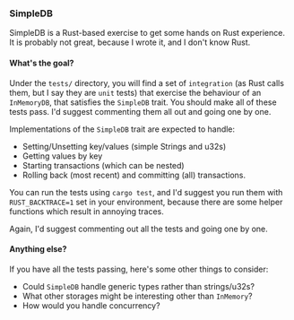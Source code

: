 ### SimpleDB

SimpleDB is a Rust-based exercise to get some hands on Rust experience. It is probably not great, because I wrote it, and I don't know Rust.

#### What's the goal?

Under the `tests/` directory, you will find a set of `integration` (as Rust calls them, but I say they are `unit` tests) that exercise the behaviour of an `InMemoryDB`, that satisfies the `SimpleDB` trait. You should make all of these tests pass. I'd suggest commenting them all out and going one by one.

Implementations of the `SimpleDB` trait are expected to handle:
 - Setting/Unsetting key/values (simple Strings and u32s)
 - Getting values by key
 - Starting transactions (which can be nested)
 - Rolling back (most recent) and committing (all) transactions.

You can run the tests using `cargo test`, and I'd suggest you run them with `RUST_BACKTRACE=1` set in your environment, because there are some helper functions which result in annoying traces.

Again, I'd suggest commenting out all the tests and going one by one.

#### Anything else?

If you have all the tests passing, here's some other things to consider:
 - Could `SimpleDB` handle generic types rather than strings/u32s?
 - What other storages might be interesting other than `InMemory`?
 - How would you handle concurrency?